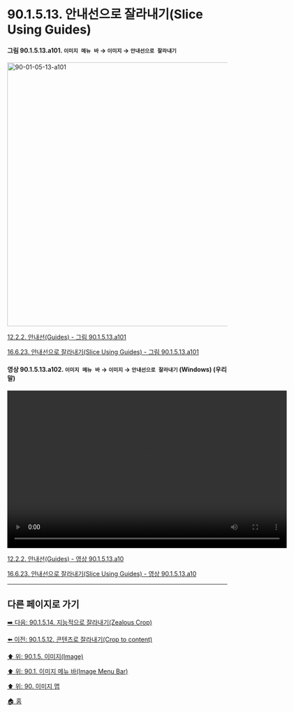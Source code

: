 # 90.1.5.13. 안내선으로 잘라내기(Slice Using Guides)

<a id="90-01-05-13-a101"></a>

#### 그림 90.1.5.13.a101. `이미지 메뉴 바` → `이미지` → `안내선으로 잘라내기`
<img width="977" height="603" alt="90-01-05-13-a101" src="https://github.com/user-attachments/assets/27fe8db9-3d5f-4593-a194-6933f27fa0af" />

[12.2.2. 안내선(Guides) - 그림 90.1.5.13.a101](./12-02-02-guides.md#90-01-05-13-a101)

[16.6.23. 안내선으로 잘라내기(Slice Using Guides) - 그림 90.1.5.13.a101](./16-06-23-slice-using-guides.md#90-01-05-13-a101)

<a id="90-01-05-13-a102"></a>

#### 영상 90.1.5.13.a102. `이미지 메뉴 바` → `이미지` → `안내선으로 잘라내기` (Windows) (우리말)
<video controls="controls" width="640" height="360" src="https://github.com/wonder13662/gimp/assets/15767104/ccfc3e5c-0195-4125-a9b3-32b0f6983086"></video>

[12.2.2. 안내선(Guides) - 영상 90.1.5.13.a10](./12-02-02-guides.md#90-01-05-13-a102)

[16.6.23. 안내선으로 잘라내기(Slice Using Guides) - 영상 90.1.5.13.a10](./16-06-23-slice-using-guides.md#90-01-05-13-a102)

***

## 다른 페이지로 가기

[➡️ 다음: 90.1.5.14. 지능적으로 잘라내기(Zealous Crop)](./90-01-05-14-zealous_crop.md)

[⬅️ 이전: 90.1.5.12. 콘텐츠로 잘라내기(Crop to content)](./90-01-05-12-crop_to_content.md)

[⬆️ 위: 90.1.5. 이미지(Image)](./90-01-05-00-image.md)

[⬆️ 위: 90.1. 이미지 메뉴 바(Image Menu Bar)](./90-01-00-image-menu-bar.md)

[⬆️ 위: 90. 이미지 맵](./90-00-image-map.md)

[🏠 홈](./00-home.md)
